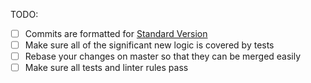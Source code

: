 <!--
  Thanks for filing a pull request on Apollo Client!

  Please look at the following checklist to ensure that your PR
  can be accepted quickly:
-->

TODO:

- [ ] Commits are formatted for [Standard Version](https://github.com/bcoe/conventional-changelog-standard/blob/master/convention.md)
- [ ] Make sure all of the significant new logic is covered by tests
- [ ] Rebase your changes on master so that they can be merged easily
- [ ] Make sure all tests and linter rules pass
